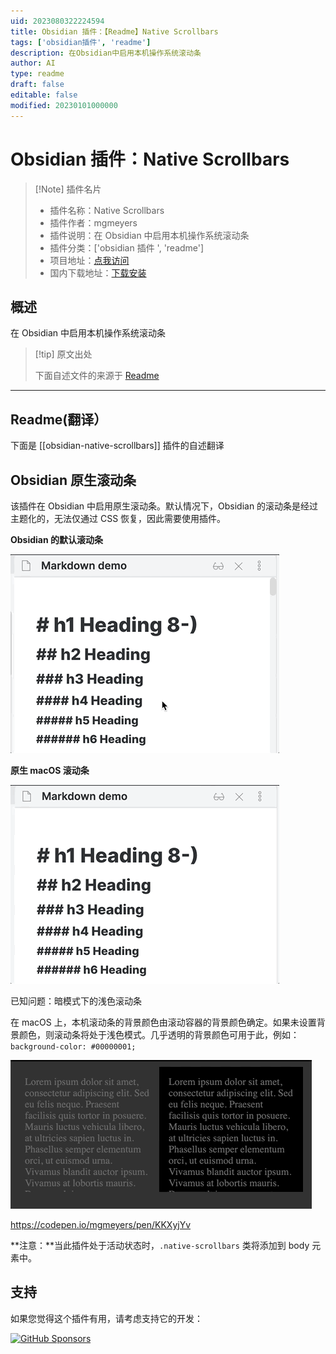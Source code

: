 ```yaml
---
uid: 2023080322224594
title: Obsidian 插件：【Readme】Native Scrollbars
tags: ['obsidian插件', 'readme']
description: 在Obsidian中启用本机操作系统滚动条
author: AI
type: readme
draft: false
editable: false
modified: 20230101000000
---
```


# Obsidian 插件：Native Scrollbars

> [!Note] 插件名片
> - 插件名称：Native Scrollbars
> - 插件作者：mgmeyers
> - 插件说明：在 Obsidian 中启用本机操作系统滚动条
> - 插件分类：['obsidian 插件 ', 'readme']
> - 项目地址：[点我访问](https://github.com/mgmeyers/obsidian-native-scrollbars)
> - 国内下载地址：[下载安装](https://pkmer.cn/products/plugin/pluginMarket/?obsidian-native-scrollbars)

## 概述

在 Obsidian 中启用本机操作系统滚动条

> [!tip] 原文出处
>
>下面自述文件的来源于 [Readme](https://ghproxy.net/https://raw.githubusercontent.com/mgmeyers/obsidian-native-scrollbars/main/README.md)
>

---

## Readme(翻译）

下面是 [[obsidian-native-scrollbars]] 插件的自述翻译

## Obsidian 原生滚动条

该插件在 Obsidian 中启用原生滚动条。默认情况下，Obsidian 的滚动条是经过主题化的，无法仅通过 CSS 恢复，因此需要使用插件。

**Obsidian 的默认滚动条**

<img src="https://raw.githubusercontent.com/mgmeyers/obsidian-native-scrollbars/main/screenshots/non-native-scrollbars.gif" alt="一个演示Obsidian默认滚动条的短gif">

**原生 macOS 滚动条**

<img src="https://raw.githubusercontent.com/mgmeyers/obsidian-native-scrollbars/main/screenshots/native-scrollbars.gif" alt="一个演示原生滚动条的短gif">

已知问题：暗模式下的浅色滚动条

在 macOS 上，本机滚动条的背景颜色由滚动容器的背景颜色确定。如果未设置背景颜色，则滚动条将处于浅色模式。几乎透明的背景颜色可用于此，例如：`background-color: #00000001;`

<img src="https://raw.githubusercontent.com/mgmeyers/obsidian-native-scrollbars/main/screenshots/darkmode-issue.gif" alt="A short gif demonstraiting issues with dark-mode scrollbars">

<https://codepen.io/mgmeyers/pen/KKXyjYv>

**注意：**当此插件处于活动状态时，`.native-scrollbars` 类将添加到 body 元素中。

## 支持

如果您觉得这个插件有用，请考虑支持它的开发：

[![GitHub Sponsors](https://img.shields.io/github/sponsors/mgmeyers?label=Sponsor&logo=GitHub%20Sponsors&style=for-the-badge)](https://github.com/sponsors/mgmeyers)

